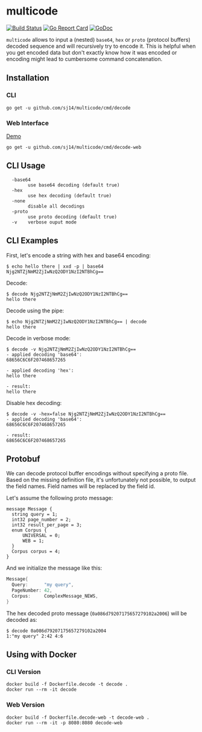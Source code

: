 # multicode

[![Build Status](https://travis-ci.org/sj14/multicode.svg?branch=master)](https://travis-ci.org/sj14/multicode)
[![Go Report Card](https://goreportcard.com/badge/github.com/sj14/multicode)](https://goreportcard.com/report/github.com/sj14/multicode)
[![GoDoc](https://godoc.org/github.com/sj14/multicode/decode?status.png)](https://godoc.org/github.com/sj14/multicode/decode)

`multicode` allows to input a (nested) `base64`, `hex` or `proto` (protocol buffers) decoded sequence and will recursively try to encode it. This is helpful when you get encoded data but don't exactly know how it was encoded or encoding might lead to cumbersome command concatenation.

## Installation

### CLI

``` text
go get -u github.com/sj14/multicode/cmd/decode
```

### Web Interface

[Demo](https://multicode.herokuapp.com/)

``` text
go get -u github.com/sj14/multicode/cmd/decode-web
```

## CLI Usage

``` text
  -base64
        use base64 decoding (default true)
  -hex
        use hex decoding (default true)
  -none
        disable all decodings
  -proto
        use proto decoding (default true)
  -v    verbose ouput mode
```

## CLI Examples

First, let's encode a string with hex and base64 encoding:

``` text
$ echo hello there | xxd -p | base64
Njg2NTZjNmM2ZjIwNzQ2ODY1NzI2NTBhCg==
```

Decode:

``` text
$ decode Njg2NTZjNmM2ZjIwNzQ2ODY1NzI2NTBhCg==
hello there
```

Decode using the pipe:

``` text
$ echo Njg2NTZjNmM2ZjIwNzQ2ODY1NzI2NTBhCg== | decode
hello there
```

Decode in verbose mode:

``` text
$ decode -v Njg2NTZjNmM2ZjIwNzQ2ODY1NzI2NTBhCg==
- applied decoding 'base64':
68656C6C6F207468657265

- applied decoding 'hex':
hello there

- result:
hello there
```

Disable hex decoding:

``` text
$ decode -v -hex=false Njg2NTZjNmM2ZjIwNzQ2ODY1NzI2NTBhCg==
- applied decoding 'base64':
68656C6C6F207468657265

- result:
68656C6C6F207468657265
```

## Protobuf

We can decode protocol buffer encodings without specifying a proto file. Based on the missing definition file, it's unfortunately not possible, to output the field names. Field names will be replaced by the field id.

Let's assume the following proto message:

```text
message Message {
  string query = 1;
  int32 page_number = 2;
  int32 result_per_page = 3;
  enum Corpus {
      UNIVERSAL = 0;
      WEB = 1;
  }
  Corpus corpus = 4;
}
```

And we initialize the message like this:

```go
Message{
  Query:      "my query",
  PageNumber: 42,
  Corpus:     ComplexMessage_NEWS,
}
```

The hex decoded proto message (`0a086d79207175657279102a2006`) will be decoded as:

```text
$ decode 0a086d79207175657279102a2004
1:"my query" 2:42 4:6
```

## Using with Docker

### CLI Version

```text
docker build -f Dockerfile.decode -t decode .
docker run --rm -it decode
```

### Web Version

```text
docker build -f Dockerfile.decode-web -t decode-web .
docker run --rm -it -p 8080:8080 decode-web
```